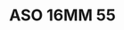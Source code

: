 ---
title: ASO 16MM 55
date: 
draft: false

# descripcion
description : Anillo de plata 925.

materials: Plata 925

color: 

dimensions: 16mm diámetro

code: 05-23-1441

type: "Anillos"

categories: []

price: $4.620,00

price_eftvo: $3.930,00

# Images
# first image will be shown in the product page
images:
  # - image: "images/path_to_image"
  # La ubicacion de las imagenes es imagenes/Anillos/Anillos.Solo Plata/05-23-1441-aso-16mm-55
  - image: "./images/anillos/solo_plata/05-23-1441-aso-16mm-55_a.JPG"
  - image: "./images/anillos/solo_plata/05-23-1441-aso-16mm-55_b.jpg"
---